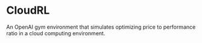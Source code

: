# CloudRL
An OpenAI gym environment that simulates optimizing price to performance ratio in a cloud computing environment.
